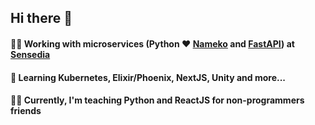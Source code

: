 ## Hi there 👋

#### 👨‍💻 Working with microservices (Python ❤️ [Nameko](https://github.com/nameko/nameko/) and [FastAPI](https://fastapi.tiangolo.com)) at [Sensedia](https://sensedia.com)
#### 🌱 Learning Kubernetes, Elixir/Phoenix, NextJS, Unity and more...
#### 🧙‍♂️ Currently, I'm teaching Python and ReactJS for non-programmers friends


<!--
**igor-simoes/igor-simoes** is a ✨ _special_ ✨ repository because its `README.md` (this file) appears on your GitHub profile.

Here are some ideas to get you started:

- 🔭 I’m currently working on ...
- 🌱 I’m currently learning ...
- 👯 I’m looking to collaborate on ...
- 🤔 I’m looking for help with ...
- 💬 Ask me about ...
- 📫 How to reach me: ...
- 😄 Pronouns: ...
- ⚡ Fun fact: ...
-->
